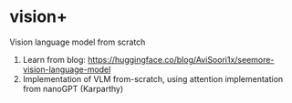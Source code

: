 # vision+
Vision language model from scratch
1. Learn from blog: https://huggingface.co/blog/AviSoori1x/seemore-vision-language-model
2. Implementation of VLM from-scratch, using attention implementation from nanoGPT (Karparthy)
